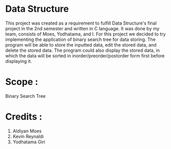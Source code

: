 # Data Structure

This project was created as a requirement to fulfill Data Structure's final project in the 2nd semester and written in C language. It was done by my team, consists of Moes, Yodhatama, and I. For this project we decided to try implementing the application of binary search tree for data storing. The program will be able to store the inputted data, edit the stored data, and delete the stored data. The program could also display the stored data, in which the data will be sorted in inorder/preorder/postorder form first before displaying it.

# Scope :
Binary Search Tree

# Credits :
1. Aldiyan Moes
2. Kevin Reynaldi
3. Yodhatama Giri

